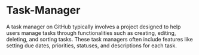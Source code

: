 # Task-Manager
 A task manager on GitHub typically involves a project designed to help users manage tasks through functionalities such as creating, editing, deleting, and sorting tasks. These task managers often include features like setting due dates, priorities, statuses, and descriptions for each task.

